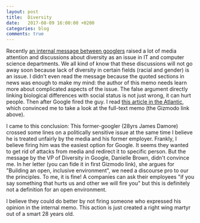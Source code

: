 ```yaml
---
layout: post
title:  Diversity
date:   2017-08-09 16:00:00 +0200
categories: blog
comments: true
---
```


Recently [an internal message between googlers][gizmodo link] raised a lot of
media attention and discussions about diversity as an issue in IT and computer
science departments. We all kind of know that these discussions will not go away
soon because lack of diversity in certain fields (racial and gender) is an
issue. I didn't even read the message because the quoted sections in news was
enough to make my mind: the author of this memo needs learn more about
complicated aspects of the issue. The false argument directly linking biological
differences with social status is not just wrong, it can hurt people. Then after
Google fired the guy. I read [this article in the Atlantic][theatlantic link],
which convinced me to take a look at the full-text memo (the Gizmodo link above).

I came to this conclusion: This former-googler (28yrs James Damore) crossed some
lines on a politically sensitive issue at the same time I believe he is treated
unfairly by the media and his former employer. Frankly, I believe firing him was
the easiest option for Google. It seems they wanted to get rid of attacks from
media and redirect it to specific person. But the message by the VP of Diversity
in Google, Danielle Brown, didn't convince me. In her letter (you can fide it in
first Gizmodo link), she argues for "Building an open, inclusive environment",
we need a discourse pro to our the principles. To me, it is fine! A companies
can ask their employees "if you say something that hurts us and other we will
fire you" but this is definitely not a definition for an open environment.

I believe they could do better by not firing someone who expressed his opinion
in the internal memo. This action is just created a right wing martyr out of a
smart 28 years old.


[theatlantic link]: https://www.theatlantic.com/politics/archive/2017/08/the-most-common-error-in-coverage-of-the-google-memo/536181/?utm_source=atlfb

[gizmodo link]:https://gizmodo.com/exclusive-heres-the-full-10-page-anti-diversity-screed-1797564320/amp

